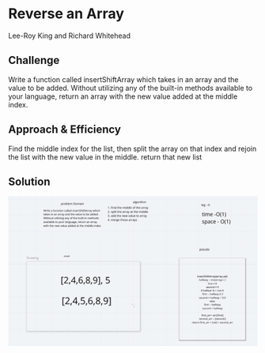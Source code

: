# Reverse an Array
Lee-Roy King and Richard Whitehead


## Challenge

Write a function called insertShiftArray which takes in an array and the value to be added. Without utilizing any of the built-in methods available to your language, return an array with the new value added at the middle index.

## Approach & Efficiency
Find the middle index for the list, then split the array on that index and rejoin the list with the new value in the middle. return that new list

## Solution
![img](./chall2.png)

